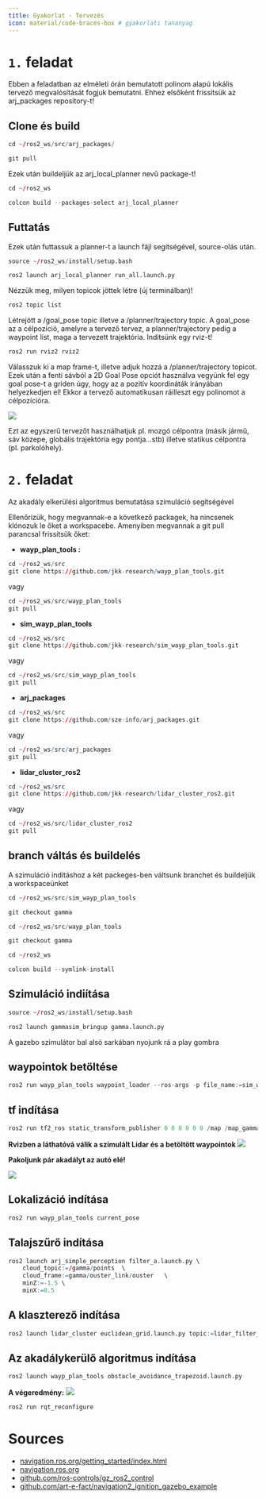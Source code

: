 ```yaml
---
title: Gyakorlat - Tervezés
icon: material/code-braces-box # gyakorlati tananyag
---
```


 




# `1.` feladat

Ebben a feladatban az elméleti órán bemutatott polinom alapú lokális tervező megvalósítását fogjuk bemutatni.
Ehhez elsőként frissítsük az arj_packages repository-t!

## Clone és build

``` r
cd ~/ros2_ws/src/arj_packages/
``` 
``` r
git pull
```
Ezek után buildeljük az arj_local_planner nevű package-t!

``` r
cd ~/ros2_ws
``` 
``` r
colcon build --packages-select arj_local_planner
```
## Futtatás

Ezek után futtassuk a planner-t a launch fájl segítségével, source-olás után.

``` r
source ~/ros2_ws/install/setup.bash
``` 
``` r
ros2 launch arj_local_planner run_all.launch.py
```

Nézzük meg, milyen topicok jöttek létre (új terminálban)!

``` r
ros2 topic list
```

Létrejött a /goal_pose topic illetve a /planner/trajectory topic. A goal_pose az a célpozíció, amelyre a tervező tervez, a planner/trajectory pedig a waypoint list, maga a tervezett trajektória.
Indítsünk egy rviz-t!

``` r
ros2 run rviz2 rviz2
```

Válasszuk ki a map frame-t, illetve adjuk hozzá a /planner/trajectory topicot. Ezek után a fenti sávból a 2D Goal Pose opciót használva vegyünk fel egy goal pose-t a griden úgy, hogy az a pozitív koordináták irányában helyezkedjen el! Ekkor a tervező automatikusan ráilleszt egy polinomot a célpozícióra.

![](abrak/polinomial_traj.PNG)

Ezt az egyszerű tervezőt használhatjuk pl. mozgó célpontra (másik jármű, sáv közepe, globális trajektória egy pontja...stb) illetve statikus célpontra (pl. parkolóhely).



# `2.` feladat

Az akadály elkerülési algoritmus bemutatása szimuláció segítségével

Ellenőrizük, hogy megvannak-e a következő packagek, ha nincsenek klónozuk le őket a workspacebe. Amenyiben megvannak a git pull parancsal frissítsük őket:
 - **wayp_plan_tools :** 
``` r
cd ~/ros2_ws/src
git clone https://github.com/jkk-research/wayp_plan_tools.git
``` 
vagy
``` r
cd ~/ros2_ws/src/wayp_plan_tools
git pull
``` 
- **sim_wayp_plan_tools**
``` r
cd ~/ros2_ws/src
git clone https://github.com/jkk-research/sim_wayp_plan_tools.git
``` 
vagy
``` r
cd ~/ros2_ws/src/sim_wayp_plan_tools
git pull
```
- **arj_packages**
``` r
cd ~/ros2_ws/src
git clone https://github.com/sze-info/arj_packages.git
``` 
vagy
``` r
cd ~/ros2_ws/src/arj_packages
git pull
``` 

- **lidar_cluster_ros2**
``` r
cd ~/ros2_ws/src
git clone https://github.com/jkk-research/lidar_cluster_ros2.git
``` 
vagy
``` r
cd ~/ros2_ws/src/lidar_cluster_ros2
git pull
``` 
## branch váltás és buildelés

A szimuláció indításhoz a két packeges-ben váltsunk branchet és buildeljük a workspaceünket
``` r
cd ~/ros2_ws/src/sim_wayp_plan_tools
```
``` r
git checkout gamma
```
``` r
cd ~/ros2_ws/src/wayp_plan_tools
```
``` r
git checkout gamma
```
``` r
cd ~/ros2_ws
```
``` r
colcon build --symlink-install
```



## Szimuláció indiítása
``` r
source ~/ros2_ws/install/setup.bash
``` 
``` r
ros2 launch gammasim_bringup gamma.launch.py
``` 

A gazebo szimulátor bal alsó sarkában nyojunk rá a play gombra


## waypointok betöltése

```r
ros2 run wayp_plan_tools waypoint_loader --ros-args -p file_name:=sim_waypoints3.csv -p file_dir:=$HOME/ros2_ws/src/sim_wayp_plan_tools/csv -r __ns:=/sim1
```
## tf indítása
```r
ros2 run tf2_ros static_transform_publisher 0 0 0 0 0 0 /map /map_gamma
```

**Rvizben a láthatóvá válik a szimulált Lidar és a betöltött waypointok**
![](abrak/gamma_rviz_lidar_waypoint.PNG)

**Pakoljunk pár akadályt az autó elé!**

![](abrak/gamma_akadaly_sim.PNG)


## Lokalizáció indítása
```r
ros2 run wayp_plan_tools current_pose
```

## Talajszűrő indítása
```r
ros2 launch arj_simple_perception filter_a.launch.py \
    cloud_topic:=/gamma/points  \
    cloud_frame:=gamma/ouster_link/ouster   \
    minZ:=-1.5 \
    minX:=0.5
```



## A klaszterező indítása

```r
ros2 launch lidar_cluster euclidean_grid.launch.py topic:=lidar_filter_output
```
## Az akadálykerülő algoritmus indítása
```r
ros2 launch wayp_plan_tools obstacle_avoidance_trapezoid.launch.py
```
**A végeredmény:**
![](abrak/gamma_akadalykerules.PNG)

```r
ros2 run rqt_reconfigure 
```


# Sources
- [navigation.ros.org/getting_started/index.html](https://navigation.ros.org/getting_started/index.html)
- [navigation.ros.org](https://navigation.ros.org)
- [github.com/ros-controls/gz_ros2_control](https://github.com/ros-controls/gz_ros2_control)
- [github.com/art-e-fact/navigation2_ignition_gazebo_example](https://github.com/art-e-fact/navigation2_ignition_gazebo_example)